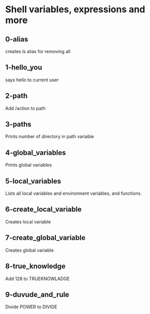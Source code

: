 # Shell variables, expressions and more
## 0-alias
creates ls alias for removing all
## 1-hello_you
says hello to current user
## 2-path
Add /action to path
## 3-paths 
Prints number of directory in path variable
## 4-global_variables
Prints global variables
## 5-local_variables
Lists all local variables and environment variables, and functions.
## 6-create_local_variable
Creates local variable
## 7-create_global_variable
Creates global variable
## 8-true_knowledge
Add 128 to TRUEKNOWLADGE
## 9-duvude_and_rule
Divide POWER to DIVIDE
